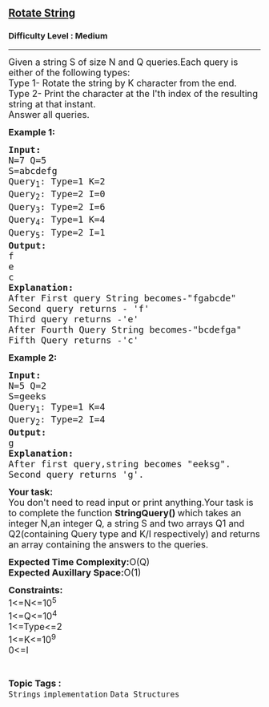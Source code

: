 <h2><a href="https://practice.geeksforgeeks.org/problems/lazy-pasha1646/0">Rotate String</a></h2><h3>Difficulty Level : Medium</h3><hr><div class="problems_problem_content__Xm_eO"><p><span style="font-size:18px">Given a string S of size N and Q queries.Each query is either of the following types:<br>
Type 1- Rotate the string by K character from the end.<br>
Type 2- Print the character at the I'th index of the resulting string at that instant.<br>
Answer all queries.</span></p>

<p><span style="font-size:18px"><strong>Example 1:</strong></span></p>

<pre><span style="font-size:18px"><strong>Input:</strong>
N=7 Q=5
S=abcdefg
Query<sub>1</sub>: Type=1 K=2
Query<sub>2</sub>: Type=2 I=0
Query<sub>3</sub>: Type=2 I=6
Query<sub>4</sub>: Type=1 K=4
Query<sub>5</sub>: Type=2 I=1
<strong>Output:</strong>
f
e
c
<strong>Explanation:</strong>
After First query String becomes-"fgabcde"
Second query returns - 'f'
Third query returns -'e'
After Fourth Query String becomes-"bcdefga"
Fifth Query returns -'c'</span></pre>

<p><span style="font-size:18px"><strong>Example 2:</strong></span></p>

<pre><span style="font-size:18px"><strong>Input:</strong>
N=5 Q=2
S=geeks
Query<sub>1</sub>: Type=1 K=4
Query<sub>2</sub>: Type=2 I=4
<strong>Output:</strong>
g
<strong>Explanation:</strong>
After first query,string becomes "eeksg".
Second query returns 'g'.</span>
</pre>

<p><span style="font-size:18px"><strong>Your task:</strong><br>
You don't need to read input or print anything.Your task is to complete&nbsp;the function <strong>StringQuery() </strong>which takes an integer N,an integer Q, a string S and two arrays Q1 and Q2(containing Query type and K/I respectively) and returns an array containing the answers to the queries.</span></p>

<p><span style="font-size:18px"><strong>Expected Time Complexity:</strong>O(Q)<br>
<strong>Expected Auxillary Space:</strong>O(1)</span></p>

<p><span style="font-size:18px"><strong>Constraints:</strong><br>
1&lt;=N&lt;=10<sup>5</sup><br>
1&lt;=Q&lt;=10<sup>4</sup><br>
1&lt;=Type&lt;=2<br>
1&lt;=K&lt;=10<sup>9</sup><br>
0&lt;=I</span></p>
</div><br><p><span style=font-size:18px><strong>Topic Tags : </strong><br><code>Strings</code>&nbsp;<code>implementation</code>&nbsp;<code>Data Structures</code>&nbsp;